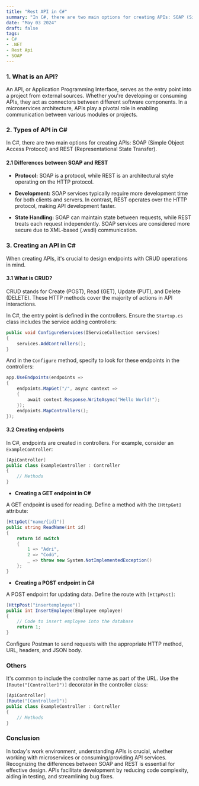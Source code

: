 ```yaml
---
title: "Rest API in C#"
summary: "In C#, there are two main options for creating APIs: SOAP (Simple Object Access Protocol) and REST (Representational State Transfer)."
date: "May 03 2024"
draft: false
tags:
- C#
- .NET
- Rest Api
- SOAP
---
```


### 1. **What is an API?**

An API, or Application Programming Interface, serves as the entry point into a project from external sources. Whether you're developing or consuming APIs, they act as connectors between different software components. In a microservices architecture, APIs play a pivotal role in enabling communication between various modules or projects.

### 2. **Types of API in C#**

In C#, there are two main options for creating APIs: SOAP (Simple Object Access Protocol) and REST (Representational State Transfer).

#### 2.1 **Differences between SOAP and REST**

- **Protocol:** SOAP is a protocol, while REST is an architectural style operating on the HTTP protocol.
  
- **Development:** SOAP services typically require more development time for both clients and servers. In contrast, REST operates over the HTTP protocol, making API development faster.

- **State Handling:** SOAP can maintain state between requests, while REST treats each request independently. SOAP services are considered more secure due to XML-based (.wsdl) communication.

### 3. **Creating an API in C#**

When creating APIs, it's crucial to design endpoints with CRUD operations in mind.

#### 3.1 **What is CRUD?**
CRUD stands for Create (POST), Read (GET), Update (PUT), and Delete (DELETE). These HTTP methods cover the majority of actions in API interactions.

In C#, the entry point is defined in the controllers. Ensure the `Startup.cs` class includes the service adding controllers:

```csharp
public void ConfigureServices(IServiceCollection services) 
{ 
    services.AddControllers(); 
}
```

And in the `Configure` method, specify to look for these endpoints in the controllers:

```csharp
app.UseEndpoints(endpoints => 
{ 
    endpoints.MapGet("/", async context => 
    { 
        await context.Response.WriteAsync("Hello World!"); 
    }); 
    endpoints.MapControllers(); 
});
```

#### 3.2 **Creating endpoints**

In C#, endpoints are created in controllers. For example, consider an `ExampleController`:

```csharp
[ApiController] 
public class ExampleController : Controller 
{ 
    // Methods  
}
```

- **Creating a GET endpoint in C#**

A GET endpoint is used for reading. Define a method with the `[HttpGet]` attribute:

```csharp
[HttpGet("name/{id}")] 
public string ReadName(int id) 
{ 
    return id switch 
    { 
        1 => "Adri", 
        2 => "Codú", 
        _ => throw new System.NotImplementedException() 
    }; 
}
```

- **Creating a POST endpoint in C#**

A POST endpoint for updating data. Define the route with `[HttpPost]`:

```csharp
[HttpPost("insertemployee")] 
public int InsertEmployee(Employee employee) 
{ 
    // Code to insert employee into the database 
    return 1; 
}
```

Configure Postman to send requests with the appropriate HTTP method, URL, headers, and JSON body.

### Others

It's common to include the controller name as part of the URL. Use the `[Route("[Controller]")]` decorator in the controller class:

```csharp
[ApiController] 
[Route("[Controller]")] 
public class ExampleController : Controller 
{ 
    // Methods  
}
```

### Conclusion

In today's work environment, understanding APIs is crucial, whether working with microservices or consuming/providing API services. Recognizing the differences between SOAP and REST is essential for effective design. APIs facilitate development by reducing code complexity, aiding in testing, and streamlining bug fixes.